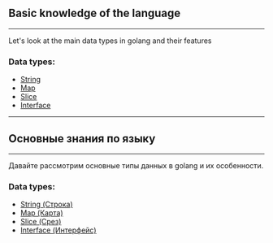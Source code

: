 ## Basic knowledge of the language
***
Let's look at the main data types in golang and their features
### Data types:
- [String](https://github.com/lumorow/golang-interview-preparation/tree/main/Basic/string)
- [Map](https://github.com/lumorow/golang-interview-preparation/tree/main/Basic/map)
- [Slice](https://github.com/lumorow/golang-interview-preparation/tree/main/Basic/slice)
- [Interface](https://github.com/lumorow/golang-interview-preparation/tree/main/Basic/interface)


***

## Основные знания по языку
***
Давайте рассмотрим основные типы данных в golang и их особенности.
### Data types:
- [String (Строка)](https://github.com/lumorow/golang-interview-preparation/tree/main/Basic/string)
- [Map (Карта)](https://github.com/lumorow/golang-interview-preparation/tree/main/Basic/map)
- [Slice (Срез)](https://github.com/lumorow/golang-interview-preparation/tree/main/Basic/slice)
- [Interface (Интерфейс)](https://github.com/lumorow/golang-interview-preparation/tree/main/Basic/interface)